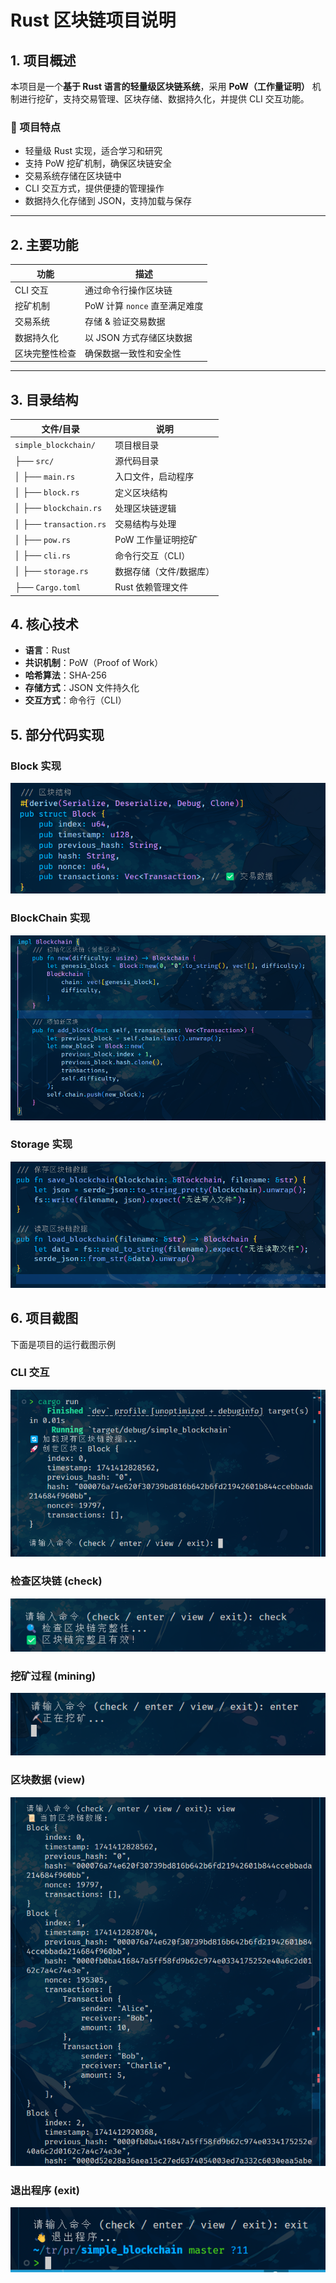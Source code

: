 #  Rust 区块链项目说明

##  1. 项目概述
本项目是一个**基于 Rust 语言的轻量级区块链系统**，采用 **PoW（工作量证明）** 机制进行挖矿，支持交易管理、区块存储、数据持久化，并提供 CLI 交互功能。

### **🔹 项目特点**
- 轻量级 Rust 实现，适合学习和研究
- 支持 PoW 挖矿机制，确保区块链安全
- 交易系统存储在区块链中
- CLI 交互方式，提供便捷的管理操作
- 数据持久化存储到 JSON，支持加载与保存

---

##  2. 主要功能
| 功能 | 描述 |
|------|------|
|  CLI 交互 | 通过命令行操作区块链 |
|  挖矿机制 | PoW 计算 `nonce` 直至满足难度 |
|  交易系统 | 存储 & 验证交易数据 |
|  数据持久化 | 以 JSON 方式存储区块数据 |
|  区块完整性检查 | 确保数据一致性和安全性 |

---

##  3. 目录结构

| 文件/目录          | 说明                 |
|------------------|--------------------|
| `simple_blockchain/` | 项目根目录           |
| ├── `src/`        | 源代码目录           |
| │ ├── `main.rs`   | 入口文件，启动程序      |
| │ ├── `block.rs`  | 定义区块结构          |
| │ ├── `blockchain.rs` | 处理区块链逻辑       |
| │ ├── `transaction.rs` | 交易结构与处理      |
| │ ├── `pow.rs`    | PoW 工作量证明挖矿  |
| │ ├── `cli.rs`    | 命令行交互（CLI）     |
| │ ├── `storage.rs` | 数据存储（文件/数据库）|
| ├── `Cargo.toml`  | Rust 依赖管理文件    |


##  4. 核心技术
- **语言**：Rust
- **共识机制**：PoW（Proof of Work）
- **哈希算法**：SHA-256
- **存储方式**：JSON 文件持久化
- **交互方式**：命令行（CLI）


##  5. 部分代码实现
### **Block 实现**
![Block 实现](./screenshots/block.png)

### **BlockChain 实现**
![BlockChain 实现](./screenshots/blockchain.png)

### **Storage 实现**
![Storage 实现](./screenshots/storage.png)


##  6. 项目截图
下面是项目的运行截图示例
### **CLI 交互**
![CLI 交互](./screenshots/cli_demo.png)

### **检查区块链** (check)
![检查区块链](./screenshots/check_blockchain.png)

### **挖矿过程** (mining)
![挖矿过程](./screenshots/mining_process.png)

### **区块数据** (view)
![区块数据](./screenshots/blockchain_data.png)

### **退出程序** (exit)
![退出程序](./screenshots/exit.png)